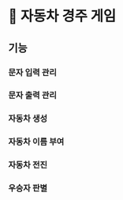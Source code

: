 # :car: 자동차 경주 게임

## 기능

### 문자 입력 관리

### 문자 출력 관리

### 자동차 생성

### 자동차 이름 부여

### 자동차 전진

### 우승자 판별

